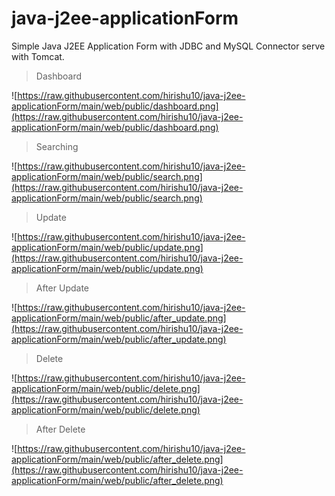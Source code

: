 # java-j2ee-applicationForm
Simple Java J2EE Application Form with JDBC and MySQL Connector serve with Tomcat.


> Dashboard

![https://raw.githubusercontent.com/hirishu10/java-j2ee-applicationForm/main/web/public/dashboard.png](https://raw.githubusercontent.com/hirishu10/java-j2ee-applicationForm/main/web/public/dashboard.png)

> Searching

![https://raw.githubusercontent.com/hirishu10/java-j2ee-applicationForm/main/web/public/search.png](https://raw.githubusercontent.com/hirishu10/java-j2ee-applicationForm/main/web/public/search.png)

> Update

![https://raw.githubusercontent.com/hirishu10/java-j2ee-applicationForm/main/web/public/update.png](https://raw.githubusercontent.com/hirishu10/java-j2ee-applicationForm/main/web/public/update.png)

> After Update

![https://raw.githubusercontent.com/hirishu10/java-j2ee-applicationForm/main/web/public/after_update.png](https://raw.githubusercontent.com/hirishu10/java-j2ee-applicationForm/main/web/public/after_update.png)

> Delete

![https://raw.githubusercontent.com/hirishu10/java-j2ee-applicationForm/main/web/public/delete.png](https://raw.githubusercontent.com/hirishu10/java-j2ee-applicationForm/main/web/public/delete.png)

> After Delete

![https://raw.githubusercontent.com/hirishu10/java-j2ee-applicationForm/main/web/public/after_delete.png](https://raw.githubusercontent.com/hirishu10/java-j2ee-applicationForm/main/web/public/after_delete.png)
